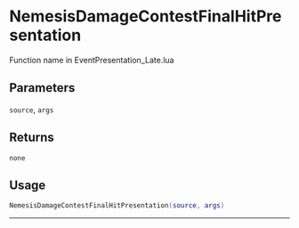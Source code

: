 # NemesisDamageContestFinalHitPresentation
Function name in EventPresentation_Late.lua
## Parameters
`source`, `args`
## Returns
`none`
## Usage
```lua
NemesisDamageContestFinalHitPresentation(source, args)
```
---
